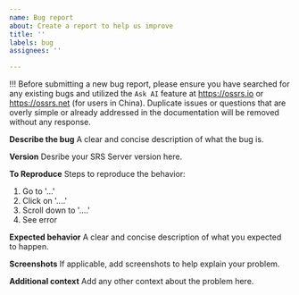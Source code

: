 ```yaml
---
name: Bug report
about: Create a report to help us improve
title: ''
labels: bug
assignees: ''

---
```


!!! Before submitting a new bug report, please ensure you have searched for any existing bugs and utilized 
the `Ask AI` feature at https://ossrs.io or https://ossrs.net (for users in China). Duplicate issues or 
questions that are overly simple or already addressed in the documentation will be removed without any 
response.

**Describe the bug**
A clear and concise description of what the bug is.

**Version**
Desribe your SRS Server version here.

**To Reproduce**
Steps to reproduce the behavior:
1. Go to '...'
2. Click on '....'
3. Scroll down to '....'
4. See error

**Expected behavior**
A clear and concise description of what you expected to happen.

**Screenshots**
If applicable, add screenshots to help explain your problem.

**Additional context**
Add any other context about the problem here.
